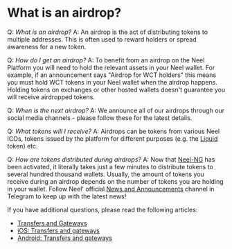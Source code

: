 # What is an airdrop?

Q: *What is an airdrop?*
A: An airdrop is the act of distributing tokens to multiple addresses. This is often used to reward holders or spread awareness for a new token.

Q: *How do I get an airdrop?*
A: To benefit from an airdrop on the Neel Platform you will need to hold the relevant assets in your Neel wallet. For example, if an announcement says "Airdrop for WCT holders" this means you must hold WCT tokens in your Neel wallet when the airdrop happens. Holding tokens on exchanges or other hosted wallets doesn't guarantee you will receive airdropped tokens.

Q: *When is the next airdrop?*
A: We announce all of our airdrops through our social media channels - please follow these for the latest details.

Q: *What tokens will I receive?*
A: Airdrops can be tokens from various Neel ICOs, tokens issued by the platform for different purposes (e.g. the [Liquid](http://liquiditywave.org/) token) etc.

Q: *How are tokens distributed during airdrops?*
A: Now that [Neel-NG](https://neel-ng.neelplatform.com/) has been activated, it literally takes just a few minutes to distribute tokens to several hundred thousand wallets. Usually, the amount of tokens you receive during an airdrop depends on the number of tokens you are holding in your wallet. Follow Neel' official [News and Announcements](https://t.me/neelnews) channel in Telegram to keep up with the latest news!

If you have additional questions, please read the following articles:

* [Transfers and Gateways](/neel-client/wallet-management.md)
* [iOS: Transfers and gateways](/neel-client/mobile-apps/iOS/wallet-management.md)
* [Android: Transfers and gateways](/neel-client/mobile-apps/android/wallet-management.md)
